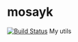 # mosayk
[![Build Status](https://travis-ci.org/eimfach/mosayk.svg?branch=master)](https://travis-ci.org/eimfach/mosayk)
My utils

